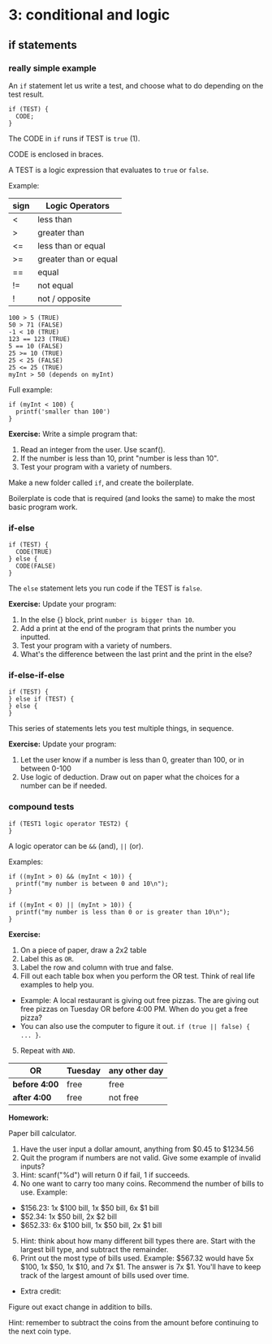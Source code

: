 # 3: conditional and logic #

## if statements ##

### really simple example ###
An `if` statement let us write a test, and choose what to do depending on the test result.

```
if (TEST) {
  CODE;
}
```

The CODE in `if` runs if TEST is `true` (1).

CODE is enclosed in braces.

A TEST is a logic expression that evaluates to `true` or `false`.

Example:

| sign | Logic Operators |
|------|-----------------|
| <    | less than       |
| >    | greater than       |
| <=   | less than or equal |
| >=   | greater than or equal |
| ==   | equal |
| !=   | not equal |
| !    | not / opposite |

```
100 > 5 (TRUE)
50 > 71 (FALSE)
-1 < 10 (TRUE)
123 == 123 (TRUE)
5 == 10 (FALSE)
25 >= 10 (TRUE)
25 < 25 (FALSE)
25 <= 25 (TRUE)
myInt > 50 (depends on myInt)
```

Full example:

```
if (myInt < 100) {
  printf('smaller than 100')
}
```

**Exercise:** Write a simple program that:

1. Read an integer from the user. Use scanf().
2. If the number is less than 10, print "number is less than 10".
3. Test your program with a variety of numbers.

Make a new folder called `if`, and create the boilerplate.

Boilerplate is code that is required (and looks the same) to make the most basic program work.

### if-else ###

```
if (TEST) {
  CODE(TRUE)
} else {
  CODE(FALSE)
}
```

The `else` statement lets you run code if the TEST is `false`.

**Exercise:** Update your program:

1. In the else {} block, print `number is bigger than 10`.
2. Add a print at the end of the program that prints the number you inputted.
3. Test your program with a variety of numbers.
4. What's the difference between the last print and the print in the else?

### if-else-if-else ###

```
if (TEST) {
} else if (TEST) {
} else {
}
```

This series of statements lets you test multiple things, in sequence.

**Exercise:** Update your program:

1. Let the user know if a number is less than 0, greater than 100, or in between 0-100
2. Use logic of deduction. Draw out on paper what the choices for a number can be if needed.

### compound tests ###

```
if (TEST1 logic operator TEST2) {
}
```

A logic operator can be `&&` (and), `||` (or).

Examples:

```
if ((myInt > 0) && (myInt < 10)) {
  printf("my number is between 0 and 10\n");
}

if ((myInt < 0) || (myInt > 10)) {
  printf("my number is less than 0 or is greater than 10\n");
}
```

**Exercise:**

1. On a piece of paper, draw a 2x2 table
2. Label this as `OR`.
3. Label the row and column with true and false.
4. Fill out each table box when you perform the OR test. Think of real life examples to help you.
  * Example: A local restaurant is giving out free pizzas. The are giving out free pizzas on Tuesday OR before 4:00 PM. When do you get a free pizza?
  * You can also use the computer to figure it out. `if (true || false) { ... }`.
5. Repeat with `AND`.

| OR             | Tuesday | any other day |
|----------------| ------- | ------------- |
| <b>before 4:00 | free    | free          |
| <b>after 4:00  | free    | not free      |

**Homework:**

Paper bill calculator.

1. Have the user input a dollar amount, anything from $0.45 to $1234.56
2. Quit the program if numbers are not valid. Give some example of invalid inputs?
3. Hint: scanf("%d") will return 0 if fail, 1 if succeeds.
4. No one want to carry too many coins. Recommend the number of bills to use. Example:

  * $156.23: 1x $100 bill, 1x $50 bill, 6x $1 bill
  * $52.34: 1x $50 bill, 2x $2 bill 
  * $652.33: 6x $100 bill, 1x $50 bill, 2x $1 bill
  
 5. Hint: think about how many different bill types there are. Start with the largest bill type, and subtract the remainder.
 6. Print out the most type of bills used. Example: $567.32 would have 5x $100, 1x $50, 1x $10, and 7x $1. The answer is 7x $1. You'll have to keep track of the largest amount of bills used over time.

* Extra credit:

Figure out exact change in addition to bills.

Hint: remember to subtract the coins from the amount before continuing to the next coin type.
